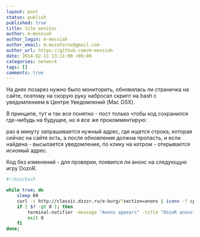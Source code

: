 ```yaml
---
layout: post
status: publish
published: true
title: Site monitor
author: m-messiah
author_login: m-messiah
author_email: m.muzafarov@gmail.com
author_url: https://github.com/m-messiah
date: 2014-02-11 13:11:00 +06:00
categories: network
tags: []
comments: true
---
```


На днях позарез нужно было мониторить, обновилась ли страничка на сайте, поэтому на скорую руку набросал скрипт на bash с уведомлением в Центре Уведомлений (Mac OSX).

В принципе, тут и так все понятно - пост только чтобы код сохранился где-нибудь на будущее, но я все же прокомментирую:

раз в минуту запрашивается нужный адрес, где ищется строка, которая сейчас на сайте есть, а после обновления должна пропасть, и если найдена - высылается уведомление, по клику на котром - открывается искомый адрес.

<!--more-->

Код без изменений - для проверки, появился ли анонс на следующую игру DozoR.

```bash
#!/bin/bash

while true; do
    sleep 60
    curl -s http://classic.dzzzr.ru/e-burg/?section=anons | iconv -f cp1251 -t utf8 | grep "Нет запланированных игр" > /dev/null
    if [ $? -gt 0 ]; then
        terminal-notifier -message "Anons appears" -title "DozoR anons" -open http://classic.dzzzr.ru/e-burg/?section=anons
        exit 0
    fi
done;
```

